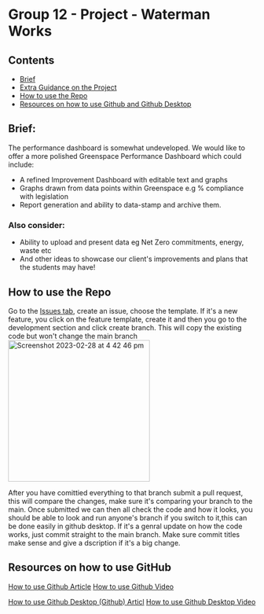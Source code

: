 # Group 12 - Project - Waterman Works

## Contents
- [Brief](https://github.com/WestheadJ/group12/edit/main/README.md#brief)
- [Extra Guidance on the Project](https://github.com/WestheadJ/group12/edit/main/README.md#extra-guidance-on-the-project)
- [How to use the Repo](https://github.com/WestheadJ/group12/edit/main/README.md#extra-guidance-on-the-project)
- [Resources on how to use Github and Github Desktop](https://github.com/WestheadJ/group12/edit/main/README.md#resources-on-how-to-use-github)

## Brief:

The performance dashboard is somewhat undeveloped. We would like to offer a more polished Greenspace Performance Dashboard which could include:
- A refined Improvement Dashboard with editable text and graphs
- Graphs drawn from data points within Greenspace e.g % compliance with legislation
-  Report generation and ability to data-stamp and archive them.
### Also consider:
- Ability to upload and present data eg Net Zero commitments, energy, waste etc
- And other ideas to showcase our client's improvements and plans that the students may have!

## How to use the Repo

Go to the [Issues tab](https://github.com/WestheadJ/group12/issues), create an issue, choose the template. If it's a new feature, you click on the feature template, create it and then you go to the development section and click create branch. This will copy the existing code but won't change the main branch <img width="288" alt="Screenshot 2023-02-28 at 4 42 46 pm" src="https://user-images.githubusercontent.com/57768613/221919768-c3eddf55-1208-48f0-a177-30f03d94e771.png">

After you have comittied everything to that branch submit a pull request, this will compare the changes, make sure it's comparing your branch to the main. Once submitted we can then all check the code and how it looks, you should be able to look and run anyone's branch if you switch to it,this can be done easily in github desktop. If it's a genral update on how the code works, just commit straight to the main branch. Make sure commit titles make sense and give a dscription if it's a big change.

## Resources on how to use GitHub

[How to use Github Article](https://devmountain.com/blog/what-is-github-and-how-do-you-use-it/)
[How to use Github Video](https://www.youtube.com/watch?v=HkdAHXoRtos)

[How to use Github Desktop (Github) Articl](https://docs.github.com/en/desktop/installing-and-configuring-github-desktop/overview/getting-started-with-github-desktop)
[How to use Github Desktop Video](https://www.youtube.com/watch?v=8Dd7KRpKeaE)

